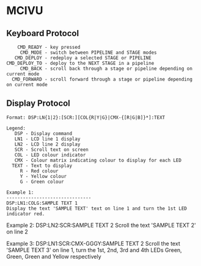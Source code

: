 MCIVU
=====

Keyboard Protocol
----------------------------------------
        CMD_READY - key pressed
         CMD_MODE - switch between PIPELINE and STAGE modes
       CMD_DEPLOY - redeploy a selected STAGE or PIPELINE
    CMD_DEPLOY_TO - deploy to the NEXT STAGE in a pipeline
         CMD_BACK - scroll back through a stage or pipeline depending on current mode
      CMD_FORWARD - scroll forward through a stage or pipeline depending on current mode


Display Protocol
----------------------------------------
    Format: DSP:LN{1|2}:[SCR:][COL{R|Y|G}|CMX-{[R|G|B]}*]:TEXT

    Legend:
       DSP - Display command
       LN1 - LCD line 1 display
       LN2 - LCD line 2 display
       SCR - Scroll text on screen
       COL - LED colour indicator
       CMX - Colour matrix indicating colour to display for each LED
      TEXT - Text to display
         R - Red colour
         Y - Yellow colour
         G - Green colour
         
    Example 1: 
    -------------------------------
    DSP:LN1:COLG:SAMPLE TEXT 1
    Display the text 'SAMPLE TEXT' text on line 1 and turn the 1st LED indicator red.

Example 2: 
    DSP:LN2:SCR:SAMPLE TEXT 2
    Scroll the text 'SAMPLE TEXT 2' on line 2

Example 3:
    DSP:LN1:SCR:CMX-GGGY:SAMPLE TEXT 2
    Scroll the text 'SAMPLE TEXT 3' on line 1, turn the 1st, 2nd, 3rd and 4th LEDs Green, Green, Green and Yellow respectively
